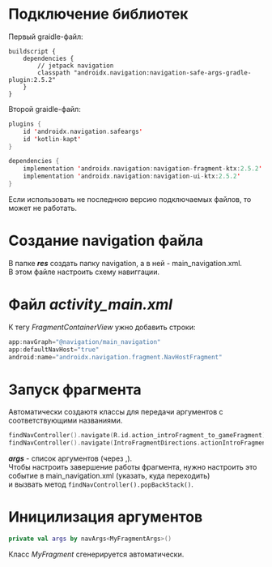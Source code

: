 # Подключение библиотек
Первый graidle-файл:
```Kotin
buildscript {
    dependencies {
        // jetpack navigation
        classpath "androidx.navigation:navigation-safe-args-gradle-plugin:2.5.2"
    }
}
```
Второй graidle-файл:
```Kotlin
plugins {
    id 'androidx.navigation.safeargs'
    id 'kotlin-kapt'
}

dependencies {
    implementation 'androidx.navigation:navigation-fragment-ktx:2.5.2'
    implementation 'androidx.navigation:navigation-ui-ktx:2.5.2'
}
```
Если использовать не последнюю версию подключаемых файлов, то может не работать.

# Создание navigation файла
В папке ___res___ создать папку navigation, а в ней - main_navigation.xml.<br>
В этом файле настроить схему навиггации.

# Файл _activity_main.xml_
К тегу _FragmentContainerView_ ужно добавить строки:
```Kotlin
app:navGraph="@navigation/main_navigation"
app:defaultNavHost="true"
android:name="androidx.navigation.fragment.NavHostFragment"
```

# Запуск фрагмента
Автоматически создаютя классы для передачи аргументов с соответствующими названиями.
```Kotlin
findNavController().navigate(R.id.action_introFragment_to_gameFragment); // without args
findNavController().navigate(IntroFragmentDirections.actionIntroFragmentToGameFragment(args)) // with args
```
___args___ - список аргументов (через ,).<br>
Чтобы настроить завершение работы фрагмента, нужно настроить это событие в main_navigation.xml (указать, куда переходить)<br>
и вызвать метод ```findNavController().popBackStack()```.

# Иницилизация аргументов
```Kotlin
private val args by navArgs<MyFragmentArgs>()
```
Класс _MyFragment_ сгенерируется автоматически.
